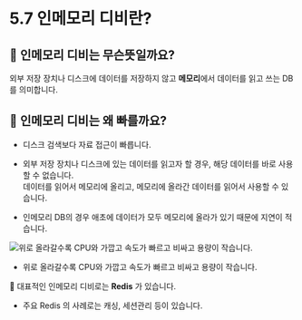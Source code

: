 # 5.7 인메모리 디비란?

## 🤔 인메모리 디비는 무슨뜻일까요?
 
외부 저장 장치나 디스크에 데이터를 저장하지 않고 **메모리**에서 데이터를 읽고 쓰는 DB를 의미합니다.

## 🤔 인메모리 디비는 왜 빠를까요?

- 디스크 검색보다 자료 접근이 빠릅니다.

- 외부 저장 장치나 디스크에 있는 데이터를 읽고자 할 경우, 해당 데이터를 바로 사용할 수 없습니다.
<br>데이터를 읽어서 메모리에 올리고, 메모리에 올라간 데이터를 읽어서 사용할 수 있습니다.</br>

- 인메모리 DB의 경우 애초에 데이터가 모두 메모리에 올라가 있기 때문에 지연이 적습니다.

![위로 올라갈수록 CPU와 가깝고 속도가 빠르고 비싸고 용량이 작습니다.](images/1.3.2_memory.png)

- 위로 올라갈수록 CPU와 가깝고 속도가 빠르고 비싸고 용량이 작습니다.

📌 대표적인 인메모리 디비로는 **Redis** 가 있습니다. 

- 주요 Redis 의 사례로는 캐싱, 세션관리 등이 있습니다.


<script src="https://utteranc.es/client.js"
        repo="ehddnr301/data-engineering-for-everybody"
        issue-term="pathname"
        label="comments"
        theme="preferred-color-scheme"
        crossorigin="anonymous"
        async>
</script>